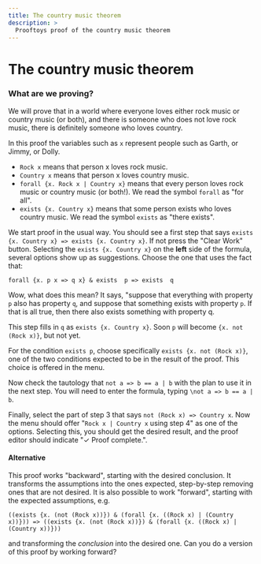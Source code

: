 ```yaml
---
title: The country music theorem
description: >
  Prooftoys proof of the country music theorem
---
```


# The country music theorem

### What are we proving?

We will prove that in a world where everyone loves either rock music
or country music (or both), and there is someone who does not love
rock music, there is definitely someone who loves country.

In this proof the variables such as `x` represent people such as
Garth, or Jimmy, or Dolly.

- `Rock x` means that person x loves rock music.  
- `Country x` means that person x loves country music.  
- `forall {x. Rock x | Country x}` means that every person loves rock
  music or country music (or both!). We read the symbol `forall` as
  "for all".
- `exists {x. Country x}`
  means that some person exists who loves country music.  We read the
  symbol `exists` as "there exists".

<div class=proof-editor data-exercise="nat/CountryMusic"></div>

We start proof in the usual way.  You should see a first step that
says `exists {x. Country x} => exists {x. Country x}`.  If not press
the "Clear Work" button.  Selecting the `exists {x. Country x}` on the
**left** side of the formula, several options show up as suggestions.
Choose the one that uses the fact that:

`forall {x. p x => q x} & exists  p => exists  q`

Wow, what does this mean?  It says, "suppose that everything with
property `p` also has property `q`, and suppose that something exists
with property `p`.  If that is all true, then there also exists
something with property q.

This step fills in `q` as `exists {x. Country x}`.
Soon `p` will become `{x. not (Rock x)}`, but not yet.

For the condition `exists p`, choose specifically
`exists {x. not (Rock x)}`, one of the two conditions
expected to be in the result of the proof.  This choice is
offered in the menu.

Now check the tautology that `not a => b == a | b` with the plan
to use it in the next step.  You will need to enter the formula,
typing `\not a => b == a | b`.

Finally, select the part of step 3 that says `not (Rock x) => Country
x`.  Now the menu should offer "`Rock x | Country x` using step 4" as
one of the options.  Selecting this, you should get the desired
result, and the proof editor should indicate "&check; Proof
complete.".

#### Alternative

This proof works "backward", starting with the desired conclusion.
It transforms the assumptions into the ones expected, step-by-step
removing ones that are not desired.  It is also possible to work
"forward", starting with the expected assumptions, e.g.

`((exists {x. (not (Rock x))}) & (forall {x. ((Rock x) | (Country x))}))
    => ((exists {x. (not (Rock x))}) & (forall {x. ((Rock x) | (Country x))}))`

and transforming the *conclusion* into the desired one.
Can you do a version of this proof by working forward?

